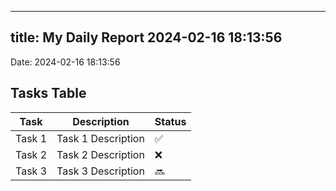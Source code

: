 
---
title: My Daily Report 2024-02-16 18:13:56
---

Date: 2024-02-16 18:13:56

## Tasks Table

| Task | Description | Status |
|------|-------------|--------|
| Task 1 | Task 1 Description | ✅ |
| Task 2 | Task 2 Description | ❌ |
| Task 3 | Task 3 Description | 🔜 |
